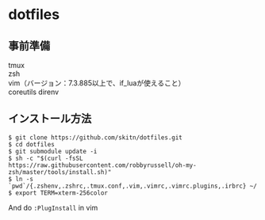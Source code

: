 dotfiles
====

事前準備
---------------------------------------
tmux  
zsh  
vim（バージョン：7.3.885以上で、if_luaが使えること）   
coreutils
direnv

インストール方法
---------------------------------------
```
$ git clone https://github.com/skitn/dotfiles.git  
$ cd dotfiles  
$ git submodule update -i  
$ sh -c "$(curl -fsSL https://raw.githubusercontent.com/robbyrussell/oh-my-zsh/master/tools/install.sh)"
$ ln -s `pwd`/{.zshenv,.zshrc,.tmux.conf,.vim,.vimrc,.vimrc.plugins,.irbrc} ~/
$ export TERM=xterm-256color 
```

And do `:PlugInstall` in vim

